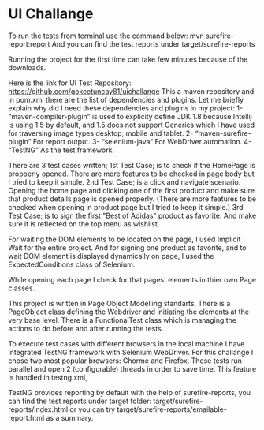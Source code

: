 # UI Challange

To run the tests from terminal use the command below:
mvn surefire-report:report
And you can find the test reports under target/surefire-reports


Running the project for the first time can take few minutes because of the downloads.

Here is the link for UI Test Repository:
https://github.com/gokcetuncay81/uichallange
This a maven repository and in pom.xml there are the list of dependencies and plugins.
Let me briefly explain why did I need these dependencies and plugins in my project:
1- “maven-compiler-plugin” is used to explicity define JDK 1.8 because Intellij is using 1.5 by default, and 1.5 does not support Generics which I have used for traversing image types desktop, mobile and tablet. 
2- “maven-surefire-plugin” For report output.
3- “selenium-java” For WebDriver automation.
4- “TestNG” As the test framework.

There are 3 test cases written;
1st Test Case; is to check if the HomePage is propoerly opened. There are more features to be checked in page body but I tried to keep it simple.
2nd Test Case; is a click and navigate scenario. Opening the home page and clicking one of the first product and make sure that product details page is opened properly. (There are more features to be checked when opening in product page but I tried to keep it simple.)
3rd Test Case; is to sign the first "Best of Adidas" product as favorite. And make sure it is reflected on the top menu as wishlist.

For waiting the DOM elements to be located on the page, I used Implicit Wait for the entire project.
And for signing one product as favorite, and to wait DOM element is displayed dynamically on page, I used the
ExpectedConditions class of Selenium.

While opening each page I check for that pages' elements in thier own Page classes.

This project is written in Page Object Modelling standarts. 
There is a PageObject class defining the Webdriver and initiating the elements at the very base level.
There is a FunctionalTest class which is managing the actions to do before and after running the tests.

To execute test cases with different browsers in the local machine I have integrated TestNG framework with Selenium WebDriver.
For this challange I chose two most popular browsers: Chorme and Firefox. These tests run parallel and open 2 (configurable) threads in order to save time. This feature is handled in testng.xml,

TestNG provides reporting by default with the help of surefire-reports, you can find the test reports under target folder: target/surefire-reports/index.html or you can try target/surefire-reports/emailable-report.html as a summary.
